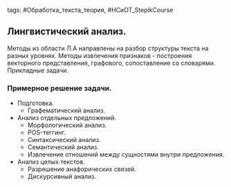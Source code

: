  tags: #Обработка_текста_теория, #НСиОТ_StepikCourse 
 
## Лингвистический анализ.
Методы из области Л.А направлены на разбор структуры текста на разных уровнях.
Методы извлечения признаков - построения векторного представления, графового, сопоставление со словарями.
Прикладные задачи.

### Примерное решение задачи.
- Подготовка. 
	- Графематический анализ.
- Анализ отдельных предложений.
	-  Морфологический анализ.
	-  POS-теггинг.
	-  Синтаксический анализ.
	-  Семантический анализ.
	-  Извлечение отношений между сущностями внутри предложения.
- Анализ целых текстов.
	- Разрешение анафорических связей.
	- Дискурсивный анализ.

